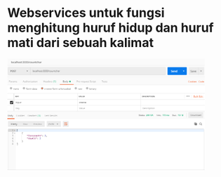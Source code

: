 # Webservices untuk fungsi menghitung huruf hidup dan huruf mati dari sebuah kalimat

<img src ="https://github.com/FahrulR/test-2/blob/master/test-2.png" width="450" />
